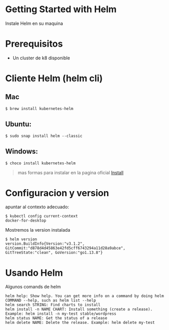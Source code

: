 # Getting Started with Helm

Instale Helm en su maquina

# Prerequisitos

- Un cluster de k8 disponible

# Cliente Helm (helm cli)

## Mac

```
$ brew install kubernetes-helm
```

## Ubuntu:

```
$ sudo snap install helm --classic
```

## Windows:

```
$ choco install kubernetes-helm
```

> mas formas para instalar en la pagina oficial [Install](https://helm.sh/docs/intro/install/)

# Configuracion y version

apuntar al contexto adecuado:

```
$ kubectl config current-context
docker-for-desktop

```

Mostremos la version instalada

```
$ helm version
version.BuildInfo{Version:"v3.1.2", GitCommit:"d878d4d45863e42fd5cff6743294a11d28a9abce", GitTreeState:"clean", GoVersion:"go1.13.8"}
```

# Usando Helm
Algunos comands de helm

```
helm help: Show help. You can get more info on a command by doing helm COMMAND --help, such as helm list --help
helm search STRING: Find charts to install
helm install -n NAME CHART: Install something (create a release). Example: helm install -n my-test stable/wordpress
helm status NAME: Get the status of a release
helm delete NAME: Delete the release. Example: helm delete my-test
```

